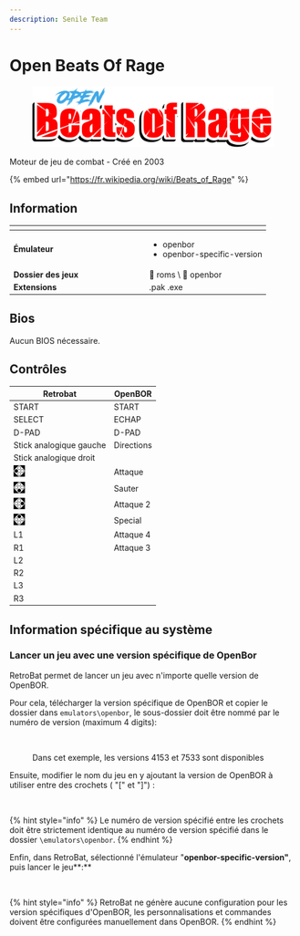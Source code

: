```yaml
---
description: Senile Team
---
```


# Open Beats Of Rage

<div align="left">

<figure><img src="https://raw.githubusercontent.com/fabricecaruso/es-theme-carbon/52ff37c9e265587d006945a2ba695b5a962b3a3d/art/logos/openbor.svg" alt=""><figcaption></figcaption></figure>

</div>

Moteur de jeu de combat - Créé en 2003

{% embed url="https://fr.wikipedia.org/wiki/Beats_of_Rage" %}

## Information

<table data-header-hidden><thead><tr><th width="224"></th><th></th></tr></thead><tbody><tr><td><strong>Émulateur</strong></td><td><ul><li>openbor</li><li>openbor-specific-version</li></ul></td></tr><tr><td><strong>Dossier des jeux</strong></td><td><span data-gb-custom-inline data-tag="emoji" data-code="1f4c2">📂</span> roms \ <span data-gb-custom-inline data-tag="emoji" data-code="1f4c2">📂</span> openbor</td></tr><tr><td><strong>Extensions</strong></td><td>.pak .exe</td></tr></tbody></table>

## Bios

Aucun BIOS nécessaire.

## Contrôles

| Retrobat                                       | OpenBOR    |
| ---------------------------------------------- | ---------- |
| START                                          | START      |
| SELECT                                         | ECHAP      |
| D-PAD                                          | D-PAD      |
| Stick analogique gauche                        | Directions |
| Stick analogique droit                         |            |
| ![](<../../../.gitbook/assets/image (33).png>) | Attaque    |
| ![](<../../../.gitbook/assets/image (20).png>) | Sauter     |
| ![](<../../../.gitbook/assets/image (7).png>)  | Attaque 2  |
| ![](<../../../.gitbook/assets/image (35).png>) | Special    |
| L1                                             | Attaque 4  |
| R1                                             | Attaque 3  |
| L2                                             |            |
| R2                                             |            |
| L3                                             |            |
| R3                                             |            |

## Information spécifique au système

### Lancer un jeu avec une version spécifique de OpenBor

RetroBat permet de lancer un jeu avec n'importe quelle version de OpenBOR.

Pour cela, télécharger la version spécifique de OpenBOR et copier le dossier dans  `emulators\openbor`, le sous-dossier doit être nommé par le numéro de version (maximum 4 digits):

<div align="left">

<figure><img src="https://i.imgur.com/Qun9nDy.png" alt=""><figcaption><p>Dans cet exemple, les versions 4153 et 7533 sont disponibles</p></figcaption></figure>

</div>

Ensuite, modifier le nom du jeu en y ajoutant la version de OpenBOR à utiliser entre des crochets ( "\[" et "]") :

<div align="left">

<figure><img src="https://i.imgur.com/vVLQjYk.png" alt=""><figcaption></figcaption></figure>

</div>

{% hint style="info" %}
Le numéro de version spécifié entre les crochets doit être strictement identique au numéro de version spécifié dans le dossier `\emulators\openbor`.
{% endhint %}

Enfin, dans RetroBat, sélectionné l'émulateur "**openbor-specific-version"**, puis lancer le jeu**:**

<div align="left">

<figure><img src="https://i.imgur.com/B1eHqFm.png" alt=""><figcaption></figcaption></figure>

</div>

{% hint style="info" %}
RetroBat ne génère aucune configuration pour les version spécifiques d'OpenBOR, les personnalisations et commandes doivent être configurées manuellement dans OpenBOR.&#x20;
{% endhint %}
